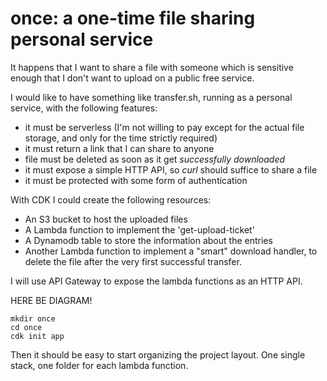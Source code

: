 # once: a one-time file sharing personal service

It happens that I want to share a file with someone which is sensitive enough
that I don't want to upload on a public free service.
 
I would like to have something like transfer.sh, running
 as a personal service, with the following features:

- it must be serverless (I'm not willing to pay except for the actual file storage, and only for the time strictly required)
- it must return a link that I can share to anyone
- file must be deleted as soon as it get *successfully downloaded*
- it must expose a simple HTTP API, so *curl* should suffice to share a file
- it must be protected with some form of authentication

With CDK I could create the following resources:

- An S3 bucket to host the uploaded files
- A Lambda function to implement the 'get-upload-ticket'
- A Dynamodb table to store the information about the entries
- Another Lambda function to implement a "smart" download handler, to delete the file after the very first successful transfer.

I will use API Gateway to expose the lambda functions as an HTTP API.


HERE BE DIAGRAM!


    mkdir once
    cd once
    cdk init app

Then it should be easy to start organizing the project layout.
One single stack, one folder for each lambda function.
